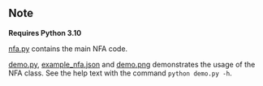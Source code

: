 ## Note

**Requires Python 3.10**

[nfa.py](nfa.py) contains the main NFA code.

[demo.py](demo.py), [example_nfa.json](example_nfa.json) and [demo.png](demo.png) demonstrates the usage of the NFA class. See the help text with the command `python demo.py -h`.
